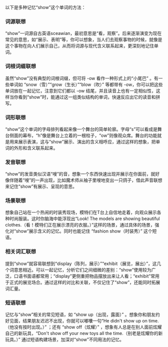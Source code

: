 以下是多种记忆“show”这个单词的方法：

### 词源联想
“show”一词源自古英语sceawian，最初意思是“看，观察”。后来逐渐演变为现在常见的意思，如“展示、表明”等，你可以想象，当人们去观察事物的时候，就像是这个事物在向人们展示自己，从而将词源与现代含义联系起来，更深刻地记住单词。

### 词根词缀联想
虽然“show”没有典型的词根词缀，但可将 -ow 看作一种形式上的“小尾巴” 。有一些单词如 “snow（雪）”“grow（生长）”“blow（吹）” 等都带有 -ow，你可以把这些单词放在一起记忆，注意到它们都以 -ow 结尾，并且读音上也有一定相似性，这样当你看到“show”时，能通过这一组类似结构的单词，快速反应出它的读音和拼写。

### 词形联想
“show”这个单词的字母排列看起来像一个舞台的简单轮廓。字母“s”可以看成是舞台侧面的幕布，“h”像是舞台上立着的一根柱子，“ow”则像观众席。舞台的功能就是用来展示表演，这与“show”展示、演出的含义相呼应，通过这样的想象，把单词的外形和含义联系起来。

### 发音联想
“show”的发音类似汉语“嗖”的音，想象一个东西快速出现并展示在你面前，就好像伴随着“嗖”的一声出现，比如魔术师从袖子里嗖地变出一只鸽子，借此声音联想来记住“show”有展示、呈现的意思。

### 场景联想
想象自己站在一个热闹的时装秀现场，模特们在T台上自信地走着，向观众展示各种时尚服装。这时你脑海中能浮现出“Look! The models are showing beautiful clothes.（看！模特们正在展示漂亮的衣服。）”这样的场景，通过具体的场景，强化对“show”展示含义的记忆。同时也能记住 “fashion show（时装秀）” 这个短语。

### 相关词汇联想
提到“show”就容易联想到“display（陈列，展示）”“exhibit（展览，展出）”，这几个词意思相近。可以一起记忆，分析它们之间细微的差别：“show”使用较为广泛，口语书面语都常用；“display”更侧重把物品摆放出来让人看；“exhibit”常用于正式的展览场合。通过这样的对比和关联，不仅记住了“show”，还能同时拓展词汇量。

### 短语联想
记忆与“show”相关的常见短语，如 “show up（出现，露面）” 。想象你和朋友约好见面，结果朋友迟迟不出现，你就可以嘟囔一句“He didn't show up on time.（他没有按时出现。）” ；还有 “show off（炫耀）” ，想象有人总是在别人面前炫耀自己的新玩具，“Don't show off your new toys all the time.（别老是炫耀你的新玩具。）” 通过短语构建场景，加深对“show”不同用法的记忆。 